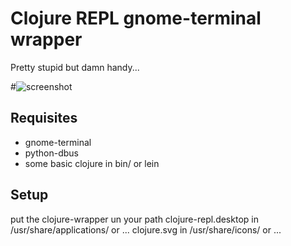 # Clojure REPL gnome-terminal wrapper

Pretty stupid but damn handy...

#![screenshot](screenshot.png)


## Requisites

* gnome-terminal
* python-dbus
* some basic clojure in bin/ or lein

## Setup

put the clojure-wrapper un your path
clojure-repl.desktop in /usr/share/applications/ or ...
clojure.svg in /usr/share/icons/ or ...
~~~
